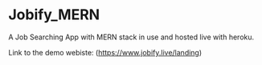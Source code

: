 # Jobify_MERN
A Job Searching App with MERN stack in use and hosted live with heroku.

Link to the demo webiste: (https://www.jobify.live/landing)
